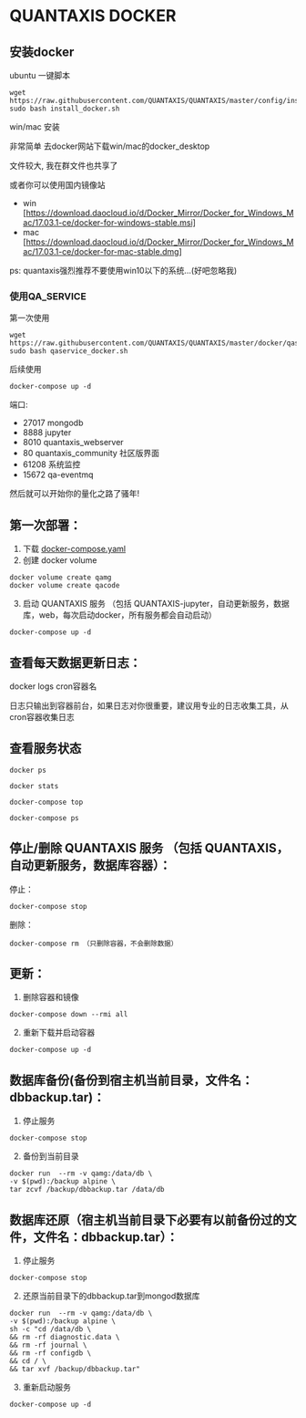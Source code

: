 
# QUANTAXIS DOCKER

## 安装docker 

ubuntu 一键脚本

```
wget https://raw.githubusercontent.com/QUANTAXIS/QUANTAXIS/master/config/install_docker.sh
sudo bash install_docker.sh
```
win/mac 安装

非常简单 去docker网站下载win/mac的docker_desktop

文件较大, 我在群文件也共享了

或者你可以使用国内镜像站

- win [https://download.daocloud.io/d/Docker_Mirror/Docker_for_Windows_Mac/17.03.1-ce/docker-for-windows-stable.msi]
- mac [https://download.daocloud.io/d/Docker_Mirror/Docker_for_Windows_Mac/17.03.1-ce/docker-for-mac-stable.dmg]

ps: quantaxis强烈推荐不要使用win10以下的系统...(好吧忽略我)


### 使用QA_SERVICE

第一次使用
```
wget https://raw.githubusercontent.com/QUANTAXIS/QUANTAXIS/master/docker/qaservice_docker.sh
sudo bash qaservice_docker.sh
```

后续使用

```
docker-compose up -d
```

端口:

- 27017 mongodb
- 8888 jupyter
- 8010 quantaxis_webserver
- 80 quantaxis_community 社区版界面
- 61208 系统监控
- 15672 qa-eventmq


然后就可以开始你的量化之路了骚年!



## 第一次部署：
1. 下载 [docker-compose.yaml](https://raw.githubusercontent.com/QUANTAXIS/QUANTAXIS/master/docker/qa-service/docker-compose.yaml)
2. 创建 docker volume  
  ```
  docker volume create qamg
  docker volume create qacode
  ```
3. 启动 QUANTAXIS 服务 （包括 QUANTAXIS-jupyter，自动更新服务，数据库，web，每次启动docker，所有服务都会自动启动）  
  ```
  docker-compose up -d
  ```

## 查看每天数据更新日志：
docker logs cron容器名  

日志只输出到容器前台，如果日志对你很重要，建议用专业的日志收集工具，从cron容器收集日志

## 查看服务状态
```
docker ps

docker stats

docker-compose top

docker-compose ps
```

## 停止/删除 QUANTAXIS 服务 （包括 QUANTAXIS，自动更新服务，数据库容器）：

停止：  
```
docker-compose stop
```
删除：  
```
docker-compose rm （只删除容器，不会删除数据）
```

## 更新：
1. 删除容器和镜像  
```
docker-compose down --rmi all
```  
2. 重新下载并启动容器  
```
docker-compose up -d
```

## 数据库备份(备份到宿主机当前目录，文件名：dbbackup.tar)：

1. 停止服务  
```
docker-compose stop
```

2. 备份到当前目录
```
docker run  --rm -v qamg:/data/db \
-v $(pwd):/backup alpine \
tar zcvf /backup/dbbackup.tar /data/db
```

## 数据库还原（宿主机当前目录下必要有以前备份过的文件，文件名：dbbackup.tar）：
1. 停止服务  
```
docker-compose stop
```

2. 还原当前目录下的dbbackup.tar到mongod数据库  
```
docker run  --rm -v qamg:/data/db \
-v $(pwd):/backup alpine \
sh -c "cd /data/db \
&& rm -rf diagnostic.data \
&& rm -rf journal \
&& rm -rf configdb \
&& cd / \
&& tar xvf /backup/dbbackup.tar"
```

3. 重新启动服务
```
docker-compose up -d
```
